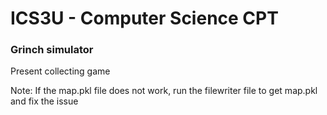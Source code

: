 # ICS3U - Computer Science CPT

### Grinch simulator
Present collecting game

Note: If the map.pkl file does not work, run the filewriter file to get map.pkl and fix the issue
